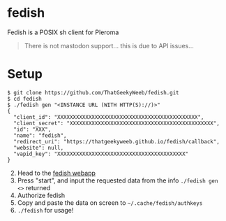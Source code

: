 # fedish
Fedish is a POSIX sh client for Pleroma
  > There is not mastodon support... this is due to API issues...
# Setup

```
$ git clone https://github.com/ThatGeekyWeeb/fedish.git
$ cd fedish
$ ./fedish gen "<INSTANCE URL (WITH HTTP(S)://)>"
{
  "client_id": "XXXXXXXXXXXXXXXXXXXXXXXXXXXXXXXXXXXXXXXXXXXXX",
  "client_secret": "XXXXXXXXXXXXXXXXXXXXXXXXXXXXXXXXXXXXXXXXXXXXXX",
  "id": "XXX",
  "name": "fedish",
  "redirect_uri": "https://thatgeekyweeb.github.io/fedish/callback",
  "website": null,
  "vapid_key": "XXXXXXXXXXXXXXXXXXXXXXXXXXXXXXXXXXXXXXXXX"
}
```
2. Head to the [fedish webapp](https://thatgeekyweeb.github.io/fedish/)  
3. Press "start", and input the requested data from the info `./fedish gen <>` returned
4. Authorize fedish
5. Copy and paste the data on screen to `~/.cache/fedish/authkeys`
6. `./fedish` for usage!
